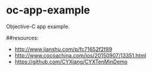 # oc-app-example
Objective-C app example.


##resources:
+ http://www.jianshu.com/p/fc71652f2f89
+ http://www.cocoachina.com/ios/20150907/13351.html
+ https://github.com/CYXiang/CYXTenMinDemo
